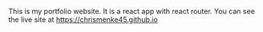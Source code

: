 This is my portfolio website.  It is a react app with react router.  You can see the live site at https://chrismenke45.github.io
